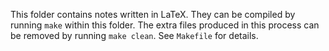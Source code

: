 This folder contains notes written in LaTeX. They can be compiled by running `make` within this folder. The extra files produced in this process can be removed by running `make clean`. See `Makefile` for details.
